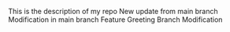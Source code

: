 This is the description of my repo
New update from main branch 
Modification in main branch
Feature Greeting Branch Modification

